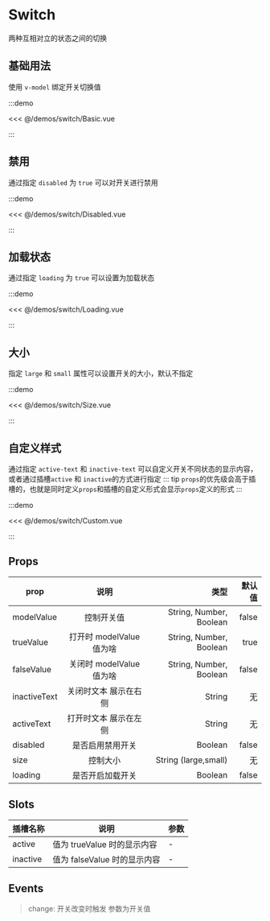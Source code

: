 # Switch

两种互相对立的状态之间的切换

## 基础用法

使用 `v-model` 绑定开关切换值

:::demo

<<< @/demos/switch/Basic.vue

:::

## 禁用

通过指定 `disabled` 为 `true` 可以对开关进行禁用

:::demo

<<< @/demos/switch/Disabled.vue

:::

## 加载状态

通过指定 `loading` 为 `true` 可以设置为加载状态

:::demo

<<< @/demos/switch/Loading.vue

:::

## 大小

指定 `large` 和 `small` 属性可以设置开关的大小，默认不指定

:::demo

<<< @/demos/switch/Size.vue

:::

## 自定义样式

通过指定 `active-text` 和 `inactive-text` 可以自定义开关不同状态的显示内容，或者通过插槽`active` 和 `inactive`的方式进行指定
::: tip
`props`的优先级会高于插槽的，也就是同时定义`props`和插槽的自定义形式会显示`props`定义的形式
:::

:::demo

<<< @/demos/switch/Custom.vue

:::

## Props

| prop         |           说明           |                    类型 | 默认值 |
| ------------ | :----------------------: | ----------------------: | -----: |
| modelValue   |        控制开关值        | String, Number, Boolean |  false |
| trueValue    | 打开时 modelValue 值为啥 | String, Number, Boolean |   true |
| falseValue   | 关闭时 modelValue 值为啥 | String, Number, Boolean |  false |
| inactiveText |  关闭时文本 展示在右侧   |                  String |     无 |
| activeText   |  打开时文本 展示在左侧   |                  String |     无 |
| disabled     |     是否启用禁用开关     |                 Boolean |  false |
| size         |         控制大小         |    String (large,small) |     无 |
| loading      |     是否开启加载开关     |                 Boolean |  false |

## Slots

| 插槽名称 | 说明                         | 参数 |
| -------- | ---------------------------- | ---- |
| active   | 值为 trueValue 时的显示内容  | -    |
| inactive | 值为 falseValue 时的显示内容 | -    |

## Events

> change: 开关改变时触发 参数为开关值
